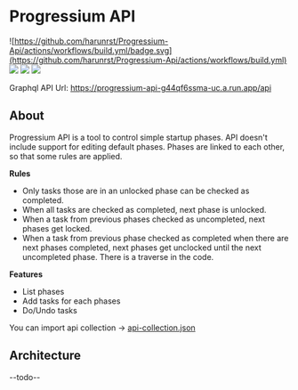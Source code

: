 # Progressium API

![https://github.com/harunrst/Progressium-Api/actions/workflows/build.yml/badge.svg](https://github.com/harunrst/Progressium-Api/actions/workflows/build.yml) ![](https://github.com/harunrst/Progressium-Api/actions/workflows/lint.yml/badge.svg) ![](https://github.com/harunrst/Progressium-Api/actions/workflows/test.yml/badge.svg) ![](https://github.com/harunrst/Progressium-Api/actions/workflows/deploy.yml/badge.svg)

Graphql API Url: https://progressium-api-g44qf6ssma-uc.a.run.app/api

## About

Progressium API is a tool to control simple startup phases. API doesn't include support for editing default phases. Phases are linked to each other, so that some rules are applied.

**Rules**

- Only tasks those are in an unlocked phase can be checked as completed.
- When all tasks are checked as completed, next phase is unlocked.
- When a task from previous phases checked as uncompleted, next phases get locked.
- When a task from previous phase checked as completed when there are next phases completed, next phases get unclocked until the next uncompleted phase. There is a traverse in the code.

**Features**

- List phases
- Add tasks for each phases
- Do/Undo tasks

You can import api collection -> [api-collection.json](https://github.com/harunrst/Progressium-Api/blob/9658ae825262e193ee85d76fd22546f4f89fa5cd/api-collection.json)

## Architecture

--todo--
